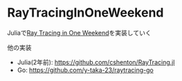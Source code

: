 # RayTracingInOneWeekend

Juliaで[Ray Tracing in One Weekend](https://raytracing.github.io/books/RayTracingInOneWeekend.html)を実装していく

他の実装
* Julia(2年前): https://github.com/cshenton/RayTracing.jl
* Go: https://github.com/y-taka-23/raytracing-go

